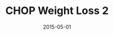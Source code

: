 ---
title: CHOP Weight Loss 2
articlename: >-
  The Role of Behavioral Economic Incentive Design and Demographic Characteristics in Financial Incentive-Based Approaches to Changing Health Behaviors: A Meta-Analysis
date: 2015-05-01
summary: >-
  Evaluate the use of behavioral economics to design financial incentives to promote health behavior change and to explore associations with demographic characteristics
authors: >-
  Haff N, Patel MS, Lim R, Zhu J, Troxel AB, Asch DA, Volpp KG.
externallink: 'https://www.ncbi.nlm.nih.gov/pubmed/25928816'
journal: Am J Health Promot
---